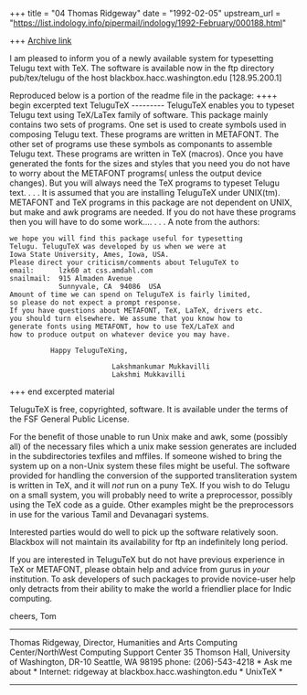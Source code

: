+++
title = "04 Thomas Ridgeway"
date = "1992-02-05"
upstream_url = "https://list.indology.info/pipermail/indology/1992-February/000188.html"

+++
[Archive link](https://list.indology.info/pipermail/indology/1992-February/000188.html)


I am pleased to inform you of a newly available system for typesetting
Telugu text with TeX. The software is available now in the ftp directory
   pub/tex/telugu      of the host
   blackbox.hacc.washington.edu  [128.95.200.1]

Reproduced below is a portion of the readme file in the package:
++++ begin excerpted text
                      TeluguTeX
                      ---------
TeluguTeX enables you to typeset Telugu text using TeX/LaTex
family of software. This package mainly contains two sets of
programs. One set is used to create symbols used in composing
Telugu text. These programs are written in METAFONT. The other
set of programs use these symbols as componants to assemble
Telugu text. These programs are written in TeX (macros). Once
you have generated the fonts for the sizes and styles that you
need you do not have to worry about the METAFONT programs( unless
the output device changes). But you will always need the TeX
programs to typeset Telugu text.
 .
 .
 .
It is assumed that you are installing TeluguTeX under UNIX(tm).
METAFONT and TeX programs in this package are not dependent on UNIX,
but make and awk programs are needed.
If you do not have these programs then you will have to
do some work....
 .
 .
 .
  A note from the authors:

    we hope you will find this package useful for typesetting
    Telugu. TeluguTeX was developed by us when we were at
    Iowa State University, Ames, Iowa, USA.
    Please direct your criticism/comments about TeluguTeX to
    email:      lzk60 at css.amdahl.com
    snailmail:  915 Almaden Avenue
                Sunnyvale, CA  94086  USA
    Amount of time we can spend on TeluguTeX is fairly limited,
    so please do not expect a prompt response.
    If you have questions about METAFONT, TeX, LaTeX, drivers etc.
    you should turn elsewhere. We assume that you know how to
    generate fonts using METAFONT, how to use TeX/LaTeX and
    how to produce output on whatever device you may have.

              Happy TeluguTeXing,

                             Lakshmankumar Mukkavilli
                             Lakshmi Mukkavilli

+++ end excerpted material

TeluguTeX is free, copyrighted, software.  It is available under the terms
of the FSF General Public License.

For the benefit of those unable to run Unix make and awk, some
(possibly all) of the necessary files which a unix make session generates
are included in the subdirectories texfiles and mffiles.  If someone
wished to bring the system up on a non-Unix system these files might
be useful.  The software provided for handling the conversion of the
supported transliteration system is written in TeX, and it will *not* run
on a puny TeX.  If you wish to do Telugu on a small system, you will
probably need to write a preprocessor, possibly using the TeX code as a
guide.  Other examples might be the preprocessors in use for the various
Tamil and Devanagari systems.

Interested parties would do well to pick up the software relatively soon.
Blackbox will not maintain its availability for ftp an indefinitely long
period.

If you are interested in TeluguTeX but do not have previous experience in
TeX or METAFONT, please obtain help and advice from gurus in *your*
institution.  To ask developers of such packages to provide novice-user
help only detracts from their ability to make the world a friendlier place
for Indic computing.

cheers,
Tom
- - - - - - - - - - - - - - - - - - - - - - - - - - - -
Thomas Ridgeway, Director,
Humanities and Arts Computing Center/NorthWest Computing Support Center
35 Thomson Hall, University of Washington, DR-10
Seattle, WA 98195   phone: (206)-543-4218              *  Ask me about *
Internet: ridgeway at blackbox.hacc.washington.edu        *     UnixTeX   *
- - - - - - - - - - - - - - - - - - - - - - - - - - - - -





